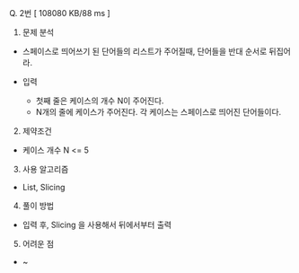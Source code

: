 Q. 2번 [ 108080 KB/88 ms ]

1. 문제 분석
- 스페이스로 띄어쓰기 된 단어들의 리스트가 주어질때, 단어들을 반대 순서로 뒤집어라. 

- 입력
  - 첫째 줄은 케이스의 개수 N이 주어진다.
  - N개의 줄에 케이스가 주어진다. 각 케이스는 스페이스로 띄어진 단어들이다.

2. 제약조건
- 케이스 개수 N <= 5

3. 사용 알고리즘
- List, Slicing

4. 풀이 방법
- 입력 후, Slicing 을 사용해서 뒤에서부터 출력

5. 어려운 점
- ~